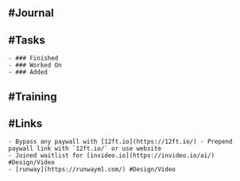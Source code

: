 ## #Journal
## #Tasks
	- ### Finished
	- ### Worked On
	- ### Added
## #Training
## #Links
	- Bypass any paywall with [12ft.io](https://12ft.io/) - Prepend paywall link with `12ft.io/` or use website
	- Joined waitlist for [invideo.io](https://invideo.io/ai/) #Design/Video
	- [runway](https://runwayml.com/) #Design/Video